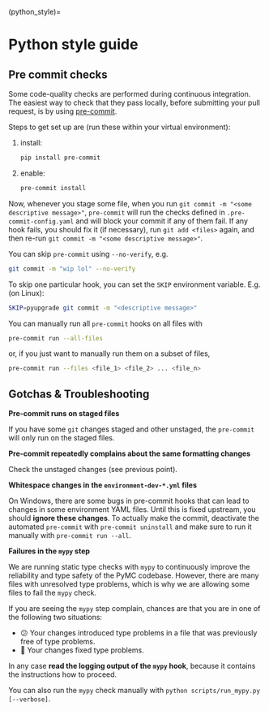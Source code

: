 (python_style)=
# Python style guide

## Pre commit checks

Some code-quality checks are performed during continuous integration. The easiest way to check that they pass locally,
before submitting your pull request, is by using [pre-commit](https://pre-commit.com/).

Steps to get set up are (run these within your virtual environment):

1. install:

    ```bash
    pip install pre-commit
    ```

2. enable:

    ```bash
    pre-commit install
    ```

Now, whenever you stage some file, when you run `git commit -m "<some descriptive message>"`, `pre-commit` will run
the checks defined in `.pre-commit-config.yaml` and will block your commit if any of them fail. If any hook fails, you
should fix it (if necessary), run `git add <files>` again, and then re-run `git commit -m "<some descriptive message>"`.

You can skip `pre-commit` using `--no-verify`, e.g.

```bash
git commit -m "wip lol" --no-verify
```

To skip one particular hook, you can set the `SKIP` environment variable. E.g. (on Linux):

```bash
SKIP=pyupgrade git commit -m "<descriptive message>"
```

You can manually run all `pre-commit` hooks on all files with

```bash
pre-commit run --all-files
```

or, if you just want to manually run them on a subset of files,

```bash
pre-commit run --files <file_1> <file_2> ... <file_n>
```

## Gotchas & Troubleshooting
__Pre-commit runs on staged files__

If you have some `git` changes staged and other unstaged, the `pre-commit` will only run on the staged files.

__Pre-commit repeatedly complains about the same formatting changes__

Check the unstaged changes (see previous point).

__Whitespace changes in the `environment-dev-*.yml` files__

On Windows, there are some bugs in pre-commit hooks that can lead to changes in some environment YAML files.
Until this is fixed upstream, you should __ignore these changes__.
To actually make the commit, deactivate the automated `pre-commit` with `pre-commit uninstall` and make sure to run it manually with `pre-commit run --all`.

__Failures in the `mypy` step__

We are running static type checks with `mypy` to continuously improve the reliability and type safety of the PyMC codebase.
However, there are many files with unresolved type problems, which is why we are allowing some files to fail the `mypy` check.

If you are seeing the `mypy` step complain, chances are that you are in one of the following two situations:
* 😕 Your changes introduced type problems in a file that was previously free of type problems.
* 🥳 Your changes fixed type problems.

In any case __read the logging output of the `mypy` hook__, because it contains the instructions how to proceed.

You can also run the `mypy` check manually with `python scripts/run_mypy.py [--verbose]`.
